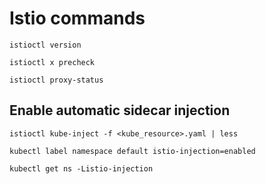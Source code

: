 # Istio commands

```
istioctl version
```

```
istioctl x precheck
```

```
istioctl proxy-status
```

## Enable automatic sidecar injection

```
istioctl kube-inject -f <kube_resource>.yaml | less
```

```
kubectl label namespace default istio-injection=enabled
```

```
kubectl get ns -Listio-injection
```
